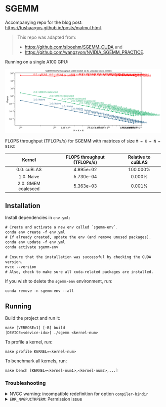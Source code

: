 # SGEMM

Accompanying repo for the blog post: https://tushaargvs.github.io/posts/matmul.html.

> This repo was adapted from:
>
> - https://github.com/siboehm/SGEMM_CUDA and
> - https://github.com/wangzyon/NVIDIA_SGEMM_PRACTICE.

Running on a single A100 GPU:

<img src="plots/perf_tflopsps.png" alt="SGEMM performance" width="600"/>

FLOPS throughput (TFLOPs/s) for SGEMM with matrices of size `M = K = N = 8192`:

|       Kernel        | FLOPS throughput (TFLOPs/s) | Relative to cuBLAS |
| :-----------------: | :-------------------------: | :----------------: |
|     0.0: cuBLAS     |          4.995e+02          |      100.000%      |
|     1.0: Naive      |          5.730e-04          |       0.000%       |
| 2.0: GMEM coalesced |          5.363e-03          |       0.001%       |

## Installation

Install dependencies in `env.yml`:

```shell
# Create and activate a new env called `sgemm-env`.
conda env create -f env.yml
# If already created, update the env (and remove unused packages).
conda env update -f env.yml
conda activate sgemm-env

# Ensure that the installation was successful by checking the CUDA version.
nvcc --version
# Also, check to make sure all cuda-related packages are installed.
```

If you wish to delete the `sgemm-env` environment, run:

```shell
conda remove -n sgemm-env --all
```

## Running

Build the project and run it:

```shell
make [VERBOSE=1] [-B] build
[DEVICE=<device-idx>] ./sgemm <kernel-num>
```

To profile a kernel, run:

```shell
make profile KERNEL=<kernel-num>
```

To benchmark all kernels, run:

```shell
make bench [KERNEL=<kernel-num1>,<kernel-num2>,...]
```

### Troubleshooting

<details>
<summary>
    NVCC warning: incompatible redefinition for option <code>compiler-bindir</code>
</summary>
<br/>
This warning means that multiple values for <code>-ccbin</code> 
(= <code>--compiler-bindir</code>) were passed to <code>nvcc</code>. You can verify if 
this is the case by running:
<pre>
# Run `touch dummy.cu` to create an empty file, if needed.
nvcc -v -x cu -c dummy.cu -o /dev/null 2>&1 | grep -Ei "ccbin|compiler-bindir"
</pre>
If you see multiple values for <code>-ccbin</code>, you can try to remove the 
duplicate values by running:
<pre>
export NVCC_PREPEND_FLAGS=" -ccbin=<path-to-compiler>"
</pre>
</details>

<details>
<summary>
    <code>ERR_NVGPUCTRPERM</code>: Permission issue
</summary>
<br/>
You might need sudo access to run <code>ncu</code> since it accesses the GPU Performance
Counters. For more info, see:
<a href="https://developer.nvidia.com/nvidia-development-tools-solutions-err_nvgpuctrperm-permission-issue-performance-counters">
developer.nvidia.com/nvidia-development-tools-solutions-err_nvgpuctrperm-permission-issue-performance-counters</a>.
</details>
